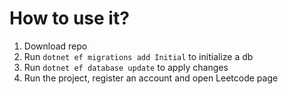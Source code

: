 # How to use it?
1. Download repo
2. Run `dotnet ef migrations add Initial` to initialize a db
3. Run `dotnet ef database update` to apply changes
4. Run the project, register an account and open Leetcode page
